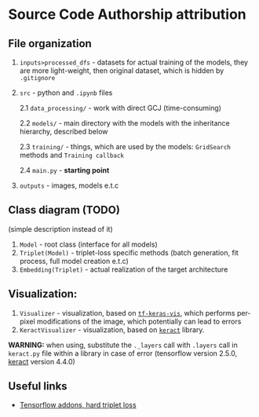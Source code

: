 # Source Code Authorship attribution

## File organization

1. `inputs>processed_dfs` - datasets for actual training of the models, they are more light-weight, then original dataset, which is hidden by `.gitignore`
2. `src` - python and `.ipynb` files
   
      2.1 `data_processing/` - work with direct GCJ (time-consuming)
   
      2.2 `models/` - main directory with the models with the inheritance hierarchy, described below
   
      2.3 `training/` - things, which are used by the models: `GridSearch` methods and `Training callback`
   
      2.4 `main.py` - **starting point**
   
3. `outputs` - images, models e.t.c

## Class diagram (TODO)
(simple description instead of it)

1. `Model` - root class (interface for all models)
2. `Triplet(Model)` - triplet-loss specific methods (batch generation, fit process, full model creation e.t.c)
3. `Embedding(Triplet)` - actual realization of the target architecture

## Visualization:

1. `Visualizer` - visualization, based on [`tf-keras-vis`](https://github.com/keisen/tf-keras-vis), which performs per-pixel modifications of the image, which potentially can lead to errors
2. `KeractVisualizer` - visualization, based on [`keract`](https://github.com/philipperemy/keract) library. 
   
**WARNING:** when using, substitute the `._layers` call with `.layers` call in `keract.py` file within a library in case of error (tensorflow version 2.5.0, [keract](https://github.com/philipperemy/keract) version 4.4.0) 

## Useful links
- [Tensorflow addons, hard triplet loss](https://github.com/tensorflow/addons/blob/30c8a7094f3bdcca5cc26fc88c1e33f022782266/tensorflow_addons/losses/triplet.py#L204)